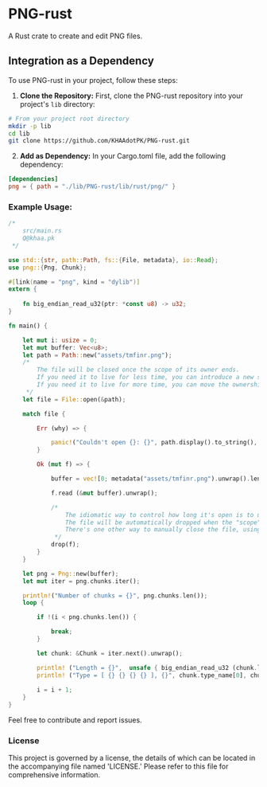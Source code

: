 # PNG-rust
A Rust crate to create and edit PNG files. 

## Integration as a Dependency
To use PNG-rust in your project, follow these steps:

1. **Clone the Repository:** First, clone the PNG-rust repository into your project's `lib` directory:
```bash
# From your project root directory
mkdir -p lib
cd lib
git clone https://github.com/KHAAdotPK/PNG-rust.git
```

2. **Add as Dependency:** In your Cargo.toml file, add the following dependency:
```toml
[dependencies]
png = { path = "./lib/PNG-rust/lib/rust/png/" }
```

### Example Usage: 
```RUST
/*
    src/main.rs
    Q@khaa.pk
 */

use std::{str, path::Path, fs::{File, metadata}, io::Read}; 
use png::{Png, Chunk}; 

#[link(name = "png", kind = "dylib")]
extern {
 
    fn big_endian_read_u32(ptr: *const u8) -> u32;     
}

fn main() {

    let mut i: usize = 0;
    let mut buffer: Vec<u8>;
    let path = Path::new("assets/tmfinr.png");
    /*
        The file will be closed once the scope of its owner ends. 
        If you need it to live for less time, you can introduce a new scope where it will live.
        If you need it to live for more time, you can move the ownership of the file to a new owner.
     */
    let file = File::open(&path);

    match file {

        Err (why) => {

            panic!("Couldn't open {}: {}", path.display().to_string(), why);    
        }

        Ok (mut f) => {

            buffer = vec![0; metadata("assets/tmfinr.png").unwrap().len() as usize];

            f.read (&mut buffer).unwrap();

            /*    
                The idiomatic way to control how long it's open is to use a scope { }.
                The file will be automatically dropped when the "scope" is done (this is usually when a function exits).
                There's one other way to manually close the file, using the drop() function. The drop() function does the exact same thing as what happens when the scope around the file closes. 
             */
            drop(f);                        
        }
    }

    let png = Png::new(buffer);
    let mut iter = png.chunks.iter();

    println!("Number of chunks = {}", png.chunks.len());
    loop {

        if !(i < png.chunks.len()) {

            break;
        }

        let chunk: &Chunk = iter.next().unwrap();

        println! ("Length = {}",  unsafe { big_endian_read_u32 (chunk.length.clone().as_mut_ptr()) });        
        println! ("Type = [ {} {} {} {} ], {}", chunk.type_name[0], chunk.type_name[1], chunk.type_name[2], chunk.type_name[3], str::from_utf8(&chunk.type_name).unwrap());
                
        i = i + 1;        
    }
}
```

Feel free to contribute and report issues.

### License
This project is governed by a license, the details of which can be located in the accompanying file named 'LICENSE.' Please refer to this file for comprehensive information.
